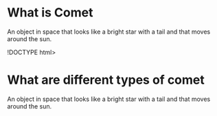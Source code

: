 <!DOCTYPE html>
<html>
<body>

<h1>What is Comet</h1>
<p>An object in space that looks like a bright star with a tail and that moves around the sun.</p>

</body>
</html>

!DOCTYPE html>
<html>
<body>

<h1>What are different types of comet</h1>
<p>An object in space that looks like a bright star with a tail and that moves around the sun.</p>

</body>
</html>